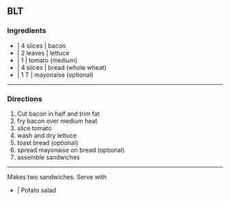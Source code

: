 ## BLT

### Ingredients

* | 4 slices | bacon
* | 2 leaves | lettuce
* | 1        | tomato (medium)
* | 4 slices | bread (whole wheat)
* | 1 T      | mayonaise (optional)

---

### Directions

1. Cut bacon in half and trim fat
1. fry bacon over medium heat
1. slice tomato
1. wash and dry lettuce
1. toast bread (optional)
1. spread mayonaise on bread (optional)
1. assemble sandwiches

---

Makes two sandwiches. Serve with

* | Potato salad
